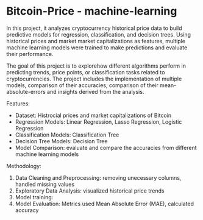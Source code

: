 # Bitcoin-Price - machine-learning

In this project, it analyzes cryptocurrency historical price data to build predictive models for regression, classification, and decision trees. Using historical prices and market market capitalizations as features, multiple machine learning models were trained to make predictions and evaluate their performance. 

The goal of this project is to explorehow different algorithms perform in predicting trends, price points, or classification tasks related to cryptocurrencies. The project includes the implementation of multiple models, comparison of their accuracies, comparison of their mean-absolute-errors and insights derived from the analysis. 

Features:
- Dataset: Histrocial prices and market capitalizations of Bitcoin
- Regression Models: Linear Regression, Lasso Regression, Logistic Regression
- Classification Models: Classification Tree
- Decision Tree Models: Decision Tree
- Model Comparison: evaluate and compare the accuracies from different machine learning models

Methodology:
1) Data Cleaning and Preprocessing: removing unecessary columns, handled missing values
2) Exploratory Data Analysis: visualized historical price trends
3) Model training:
4) Model Evaluation: Metrics used Mean Absolute Error (MAE), calculated accuracy
